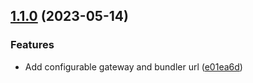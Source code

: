 

## [1.1.0](https://github.com/pawanpaudel93/arweave-archive-action/compare/v1.0.0...v1.1.0) (2023-05-14)


### Features

* Add configurable gateway and bundler url ([e01ea6d](https://github.com/pawanpaudel93/arweave-archive-action/commit/e01ea6df073151a084a37baaa41f59c09ae4f932))